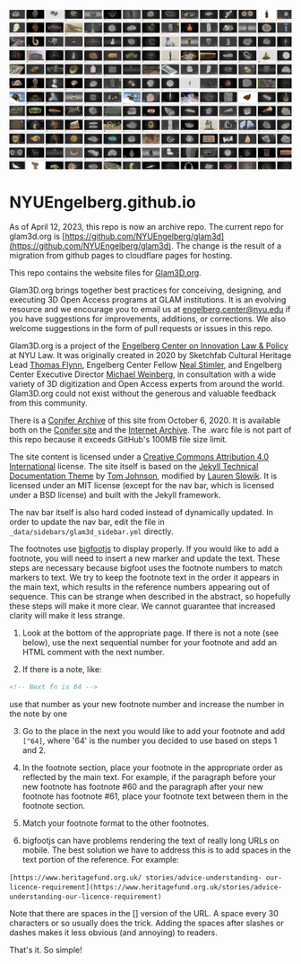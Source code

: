 ![Glam3d Hero Image](https://github.com/NYUEngelberg/NYUEngelberg.github.io/blob/master/images/glam3D_header_image_v1_2.jpg "Glam3D hero image")

# NYUEngelberg.github.io
As of April 12, 2023, this repo is now an archive repo.  The current repo for glam3d.org is [https://github.com/NYUEngelberg/glam3d](https://github.com/NYUEngelberg/glam3d).  The change is the result of a migration from github pages to cloudflare pages for hosting.

This repo contains the website files for [Glam3D.org](https://glam3d.org/).  

Glam3D.org brings together best practices for conceiving, designing, and executing 3D Open Access programs at GLAM institutions. It is an evolving resource and we encourage you to email us at engelberg.center@nyu.edu if you have suggestions for improvements, additions, or corrections.  We also welcome suggestions in the form of pull requests or issues in this repo.

Glam3D.org is a project of the [Engelberg Center on Innovation Law & Policy](https://www.law.nyu.edu/centers/engelberg) at NYU Law. It was originally created in 2020 by Sketchfab Cultural Heritage Lead [Thomas Flynn](https://twitter.com/nebulousflynn), Engelberg Center Fellow [Neal Stimler](https://www.law.nyu.edu/centers/engelberg/team/stimler), and Engelberg Center Executive Director [Michael Weinberg](https://www.law.nyu.edu/centers/engelberg/team/weinberg), in consultation with a wide variety of 3D digitization and Open Access experts from around the world. Glam3D.org could not exist without the generous and valuable feedback from this community.

There is a [Conifer Archive](https://conifer.rhizome.org/) of this site from October 6, 2020.  It is available both on the [Conifer site](https://conifer.rhizome.org/EngelbergCenter/glam3dorg) and the [Internet Archive](https://archive.org/details/g3d_20201007).  The .warc file is not part of this repo because it exceeds GitHub's 100MB file size limit.

The site content is licensed under a [Creative Commons Attribution 4.0 International](https://creativecommons.org/licenses/by/4.0/legalcode) license. The site itself is based on the [Jekyll Technical Documentation Theme](https://idratherbewriting.com/documentation-theme-jekyll/) by [Tom Johnson](https://idratherbewriting.com/aboutme/), modified by [Lauren Slowik](https://www.laurenslowik.com/).  It is licensed under an MIT license (except for the nav bar, which is licensed under a BSD license) and built with the Jekyll framework.

The nav bar itself is also hard coded instead of dynamically updated.  In order to update the nav bar, edit the file in `_data/sidebars/glam3d_sidebar.yml` directly.

The footnotes use [bigfootjs](http://www.bigfootjs.com/) to display properly.  If you would like to add a footnote, you will need to insert a new marker and update the text.  These steps are necessary because bigfoot uses the footnote numbers to match markers to text.  We try to keep the footnote text in the order it appears in the main text, which results in the reference numbers appearing out of sequence.  This can be strange when described in the abstract, so hopefully these steps will make it more clear.  We cannot guarantee that increased clarity will make it less strange.

1. Look at the bottom of the appropriate page.  If there is not a note (see below), use the next sequential number for your footnote and add an HTML comment with the next number.

2. If there is a note, like:
```HTML
<!-- Next fn is 64 -->
```
use that number as your new footnote number and increase the number in the note by one

3. Go to the place in the next you would like to add your footnote and add `[^64]`, where '64' is the number you decided to use based on steps 1 and 2.

4. In the footnote section, place your footnote in the appropriate order as reflected by the main text.  For example, if the paragraph before your new footnote has footnote #60 and the paragraph after your new footnote has footnote #61, place your footnote text between them in the footnote section.

5. Match your footnote format to the other footnotes.

6. bigfootjs can have problems rendering the text of really long URLs on mobile.  The best solution we have to address this is to add spaces in the text portion of the reference. For example:

`[https://www.heritagefund.org.uk/ stories/advice-understanding- our-licence-requirement](https://www.heritagefund.org.uk/stories/advice-understanding-our-licence-requirement)`

Note that there are spaces in the [] version of the URL.  A space every 30 characters or so usually does the trick. Adding the spaces after slashes or dashes makes it less obvious (and annoying) to readers.

That's it. So simple!
